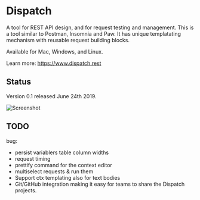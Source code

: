 # Dispatch

A tool for REST API design, and for request testing and management. This is a tool similar to Postman, Insomnia and Paw. It has unique templatating mechanism with reusable request building blocks.

Available for Mac, Windows, and Linux.

Learn more: https://www.dispatch.rest

## Status

Version 0.1 released June 24th 2019.

![Screenshot](https://i.imgur.com/kPDDkHE.png)

## TODO

bug:

- persist variablers table column widths
- request timing
- prettify command for the context editor
- multiselect requests & run them
- Support ctx templating also for text bodies
- Git/GitHub integration making it easy for teams to share the Dispatch projects.
